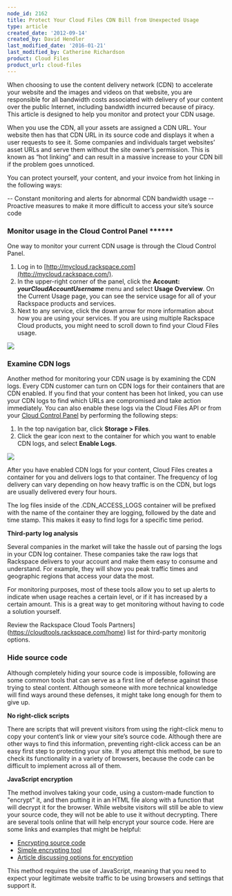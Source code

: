 ```yaml
---
node_id: 2162
title: Protect Your Cloud Files CDN Bill from Unexpected Usage
type: article
created_date: '2012-09-14'
created_by: David Hendler
last_modified_date: '2016-01-21'
last_modified_by: Catherine Richardson
product: Cloud Files
product_url: cloud-files
---
```


When choosing to use the content delivery network (CDN) to
accelerate your website and the images and videos on that website, you
are responsible for all bandwidth costs associated with delivery of your
content over the public Internet, including bandwidth incurred because
of piracy. This article is designed to help you monitor and
protect your CDN usage.

When you use the CDN, all your assets are assigned a CDN URL. Your
website then has that CDN URL in its source code and displays it
when a user requests to see it. Some companies and
individuals target websites&rsquo; asset URLs and serve them without the site
owner&rsquo;s permission. This is known as &ldquo;hot linking&rdquo; and can
result in a massive increase to your CDN bill if the problem goes
unnoticed.

You can protect yourself, your content, and your invoice from hot
linking in the following ways:

-- Constant monitoring and alerts for abnormal CDN bandwidth usage
-- Proactive measures to make it more difficult to access your site&rsquo;s
source code


### Monitor usage in the Cloud Control Panel ******

One way to monitor your current CDN usage is through the Cloud Control
Panel.

1.  Log in
    to [http://mycloud.rackspace.com](http://mycloud.rackspace.com/).
2.  In the upper-right corner of the panel, click the **Account:
    *yourCloudAccountUsername*** menu and select **Usage Overview**.
    On the Current Usage page, you can see the service usage for all of
    your Rackspace products and services.
3.  Next to any service, click the down arrow for more information about
    how you are using your services. If you are using multiple Rackspace
    Cloud products, you might need to scroll down to find your Cloud
    Files usage.

 ![](https://8026b2e3760e2433679c-fffceaebb8c6ee053c935e8915a3fbe7.ssl.cf2.rackcdn.com/field/image/1560-2162-newimg.png)

### Examine CDN logs

Another method for monitoring your CDN usage is by examining the CDN
logs. Every CDN customer can turn on CDN logs for their containers that
are CDN enabled. If you find that your content has been hot linked, you
can use your CDN logs to find which URLs are compromised and take action
immediately. You can also enable these logs via the Cloud Files API or
from your [Cloud Control Panel](http://mycloud.rackspace.com/) by
performing the following steps:

1. In the top navigation bar, click **Storage &gt; Files**.
2. Click the gear icon next to the container for which you want to
enable CDN logs, and select **Enable Logs**.

![](https://8026b2e3760e2433679c-fffceaebb8c6ee053c935e8915a3fbe7.ssl.cf2.rackcdn.com/field/image/1560-2162-newimg2.png)

After you have enabled CDN logs for your content, Cloud Files creates a
container for you and delivers logs to that container.  The frequency of
log delivery can vary depending on how heavy traffic is on the CDN, but
logs are usually delivered every four hours.

The log files inside of the .CDN\_ACCESS\_LOGS container will be
prefixed with the name of the container they are logging, followed by
the date and time stamp. This makes it easy to find logs for a specific
time period.

**Third-party log analysis**

Several companies in the market will take the hassle out of parsing the
logs in your CDN log container.  These companies take the raw logs that
Rackspace delivers to your account and make them easy to consume and
understand.  For example, they will show you peak traffic times and
geographic regions that access your data the most.

For monitoring purposes, most of these tools allow you to set up alerts
to indicate when usage reaches a certain level, or if it has increased
by a certain amount.  This is a great way to get monitoring without
having to code a solution yourself.

Review the Rackspace Cloud Tools Partners](https://cloudtools.rackspace.com/home) list for third-party monitorig options.

### Hide source code

Although completely hiding your source code is impossible, following are
some common tools that can serve as a first line of defense against
those trying to steal content.  Although someone with more technical
knowledge will find ways around these defenses, it might take long
enough for them to give up.

**No right-click scripts**

There are scripts that will prevent visitors from using the right-click
menu to copy your content&rsquo;s link or view your site&rsquo;s source code.
Although there are other ways to find this information, preventing
right-click access can be an easy first step to protecting your site.
If you attempt this method, be sure to check its functionality in a
variety of browsers, because the code can be difficult to implement
across all of them.

 **JavaScript encryption**

The method involves taking your code, using a custom-made function to
"encrypt" it, and then putting it in an HTML file along with a function
that will decrypt it for the browser. While website visitors will still
be able to view your source code, they will not be able to use it
without decrypting.  There are several tools online that will help
encrypt your source code.  Here are some links and examples that might
be helpful:

-   [Encrypting source
    code](http://www.blackbeltcoder.com/Articles/mfc/encrypting-source-code)
-   [Simple encrypting
    tool](http://www.webtoolhub.com/tn561359-html-encrypter.aspx)<span> </span>
-   [Article discussing options for
    encryption](http://www.htmlguard.com/articles/about-html-source-code-encryption/)

This method requires the use of JavaScript, meaning that you need to
expect your legitimate website traffic to be using browsers and settings
that support it.
